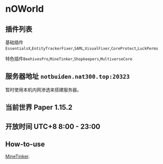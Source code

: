 # nOWorld

## 插件列表

基础插件`EssentialsX`,`EntityTrackerFixer`,`SAML`,`VisualFixer`,`CoreProtect`,`LuckPerms`

特色插件`BeehivesPro`,`MineTinker`,`Shopkeepers`,`MultiverseCore`

## 服务器地址 `notbuiden.nat300.top:20323`

暂时使用本机内网渗透来搭建服务器。

## 当前世界 Paper 1.15.2

## 开放时间 UTC+8 8:00 - 23:00

## How-to-use
[MineTinker](./how-to-use-mt.md).
